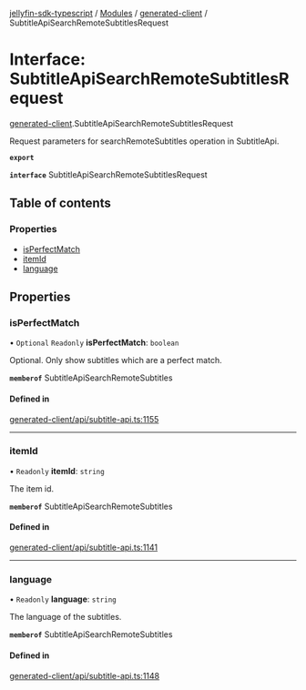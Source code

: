 [jellyfin-sdk-typescript](../README.md) / [Modules](../modules.md) / [generated-client](../modules/generated_client.md) / SubtitleApiSearchRemoteSubtitlesRequest

# Interface: SubtitleApiSearchRemoteSubtitlesRequest

[generated-client](../modules/generated_client.md).SubtitleApiSearchRemoteSubtitlesRequest

Request parameters for searchRemoteSubtitles operation in SubtitleApi.

**`export`**

**`interface`** SubtitleApiSearchRemoteSubtitlesRequest

## Table of contents

### Properties

- [isPerfectMatch](generated_client.SubtitleApiSearchRemoteSubtitlesRequest.md#isperfectmatch)
- [itemId](generated_client.SubtitleApiSearchRemoteSubtitlesRequest.md#itemid)
- [language](generated_client.SubtitleApiSearchRemoteSubtitlesRequest.md#language)

## Properties

### isPerfectMatch

• `Optional` `Readonly` **isPerfectMatch**: `boolean`

Optional. Only show subtitles which are a perfect match.

**`memberof`** SubtitleApiSearchRemoteSubtitles

#### Defined in

[generated-client/api/subtitle-api.ts:1155](https://github.com/thornbill/jellyfin-sdk-typescript/blob/c0c5b18/src/generated-client/api/subtitle-api.ts#L1155)

___

### itemId

• `Readonly` **itemId**: `string`

The item id.

**`memberof`** SubtitleApiSearchRemoteSubtitles

#### Defined in

[generated-client/api/subtitle-api.ts:1141](https://github.com/thornbill/jellyfin-sdk-typescript/blob/c0c5b18/src/generated-client/api/subtitle-api.ts#L1141)

___

### language

• `Readonly` **language**: `string`

The language of the subtitles.

**`memberof`** SubtitleApiSearchRemoteSubtitles

#### Defined in

[generated-client/api/subtitle-api.ts:1148](https://github.com/thornbill/jellyfin-sdk-typescript/blob/c0c5b18/src/generated-client/api/subtitle-api.ts#L1148)
